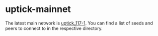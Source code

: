 # uptick-mainnet

The latest main network is [uptick_117-1](./uptick_117-1). You can find a list of seeds and peers to connect to in the respective directory.
